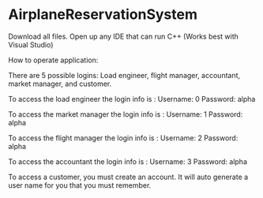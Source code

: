 # AirplaneReservationSystem

Download all files.
Open up any IDE that can run C++ (Works best with Visual Studio) 

How to operate application:

There are 5 possible logins: Load engineer, flight manager, accountant, market manager, and customer. 

To access the load engineer the login info is : Username: 0   Password: alpha

To access the market manager the login info is : Username: 1   Password: alpha

To access the flight manager the login info is : Username: 2   Password: alpha

To access the accountant the login info is : Username: 3   Password: alpha

To access a customer, you must create an account. It will auto generate a user name for you that you must remember. 
